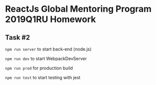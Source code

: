 # ReactJs Global Mentoring Program 2019Q1RU Homework

## Task #2

`npm run server` to start back-end (node.js)

`npm run dev` to start WebpackDevServer

`npm run prod` for production build

`npm run test` to start testing with jest